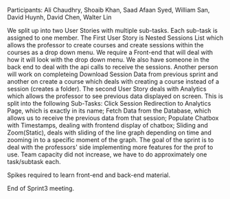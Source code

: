 Participants: Ali Chaudhry, Shoaib Khan, Saad Afaan Syed, William San, David Huynh, David Chen, Walter Lin

We split up into two User Stories with multiple sub-tasks. Each sub-task is assigned to one member. The First User Story is Nested Sessions List which allows the professor to create courses and create sessions within the courses as a drop down menu. We require a Front-end that will deal with how it will look with the drop down menu. We also have someone in the back end to deal with the api calls to receive the sessions. Another person will work on completeing Download Session Data from previous sprint and another on create a course which deals with creating a course instead of a session (creates a folder).
The second User Story deals with Analytics which allows the professor to see previous data displayed on screen. This is split into the following Sub-Tasks:
Click Session Redirection to Analytics Page, which is exactly in its name; Fetch Data from the Database, which allows us to receive the previous data from that session; Populate Chatbox with Timestamps, dealing with frontend display of chatbox; Sliding and Zoom(Static), deals with sliding of the line graph depending on time and zooming in to a specific moment of the graph.
The goal of the sprint is to deal with the professors' side implementing more features for the prof to use. Team capacity did not increase, we have to do approximately one task/subtask each.

Spikes required to learn front-end and back-end material.

End of Sprint3 meeting.
